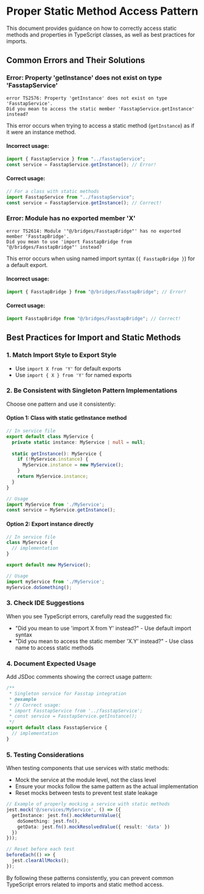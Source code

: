 
# Proper Static Method Access Pattern

This document provides guidance on how to correctly access static methods and properties in TypeScript classes, as well as best practices for imports.

## Common Errors and Their Solutions

### Error: Property 'getInstance' does not exist on type 'FasstapService'

```
error TS2576: Property 'getInstance' does not exist on type 'FasstapService'. 
Did you mean to access the static member 'FasstapService.getInstance' instead?
```

This error occurs when trying to access a static method (`getInstance`) as if it were an instance method.

#### Incorrect usage:
```typescript
import { FasstapService } from "../fasstapService";
const service = FasstapService.getInstance(); // Error!
```

#### Correct usage:
```typescript
// For a class with static methods
import FasstapService from "../fasstapService";
const service = FasstapService.getInstance(); // Correct!
```

### Error: Module has no exported member 'X'

```
error TS2614: Module '"@/bridges/FasstapBridge"' has no exported member 'FasstapBridge'. 
Did you mean to use 'import FasstapBridge from "@/bridges/FasstapBridge"' instead?
```

This error occurs when using named import syntax (`{ FasstapBridge }`) for a default export.

#### Incorrect usage:
```typescript
import { FasstapBridge } from "@/bridges/FasstapBridge"; // Error!
```

#### Correct usage:
```typescript
import FasstapBridge from "@/bridges/FasstapBridge"; // Correct!
```

## Best Practices for Import and Static Methods

### 1. Match Import Style to Export Style

- Use `import X from 'Y'` for default exports
- Use `import { X } from 'Y'` for named exports

### 2. Be Consistent with Singleton Pattern Implementations

Choose one pattern and use it consistently:

#### Option 1: Class with static getInstance method
```typescript
// In service file
export default class MyService {
  private static instance: MyService | null = null;
  
  static getInstance(): MyService {
    if (!MyService.instance) {
      MyService.instance = new MyService();
    }
    return MyService.instance;
  }
}

// Usage
import MyService from './MyService';
const service = MyService.getInstance();
```

#### Option 2: Export instance directly
```typescript
// In service file
class MyService {
  // implementation
}

export default new MyService();

// Usage
import myService from './MyService';
myService.doSomething();
```

### 3. Check IDE Suggestions

When you see TypeScript errors, carefully read the suggested fix:
- "Did you mean to use 'import X from Y' instead?" - Use default import syntax
- "Did you mean to access the static member 'X.Y' instead?" - Use class name to access static methods

### 4. Document Expected Usage

Add JSDoc comments showing the correct usage pattern:

```typescript
/**
 * Singleton service for Fasstap integration
 * @example
 * // Correct usage:
 * import FasstapService from '../fasstapService';
 * const service = FasstapService.getInstance();
 */
export default class FasstapService {
  // implementation
}
```

### 5. Testing Considerations

When testing components that use services with static methods:
- Mock the service at the module level, not the class level
- Ensure your mocks follow the same pattern as the actual implementation
- Reset mocks between tests to prevent test state leakage

```typescript
// Example of properly mocking a service with static methods
jest.mock('@/services/MyService', () => ({
  getInstance: jest.fn().mockReturnValue({
    doSomething: jest.fn(),
    getData: jest.fn().mockResolvedValue({ result: 'data' })
  })
}));

// Reset before each test
beforeEach(() => {
  jest.clearAllMocks();
});
```

By following these patterns consistently, you can prevent common TypeScript errors related to imports and static method access.
